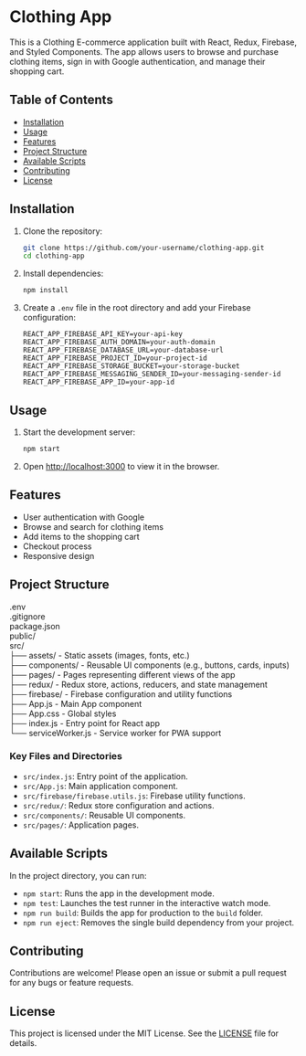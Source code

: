 # Clothing App

This is a Clothing E-commerce application built with React, Redux, Firebase, and Styled Components. The app allows users to browse and purchase clothing items, sign in with Google authentication, and manage their shopping cart.

## Table of Contents

- [Installation](#installation)
- [Usage](#usage)
- [Features](#features)
- [Project Structure](#project-structure)
- [Available Scripts](#available-scripts)
- [Contributing](#contributing)
- [License](#license)

## Installation

1. Clone the repository:

   ```sh
   git clone https://github.com/your-username/clothing-app.git
   cd clothing-app
   ```

2. Install dependencies:

   ```sh
   npm install
   ```

3. Create a `.env` file in the root directory and add your Firebase configuration:
   ```env
   REACT_APP_FIREBASE_API_KEY=your-api-key
   REACT_APP_FIREBASE_AUTH_DOMAIN=your-auth-domain
   REACT_APP_FIREBASE_DATABASE_URL=your-database-url
   REACT_APP_FIREBASE_PROJECT_ID=your-project-id
   REACT_APP_FIREBASE_STORAGE_BUCKET=your-storage-bucket
   REACT_APP_FIREBASE_MESSAGING_SENDER_ID=your-messaging-sender-id
   REACT_APP_FIREBASE_APP_ID=your-app-id
   ```

## Usage

1. Start the development server:

   ```sh
   npm start
   ```

2. Open [http://localhost:3000](http://localhost:3000) to view it in the browser.

## Features

- User authentication with Google
- Browse and search for clothing items
- Add items to the shopping cart
- Checkout process
- Responsive design

## Project Structure

.env  
.gitignore  
package.json  
public/  
src/  
 ├── assets/ - Static assets (images, fonts, etc.)  
 ├── components/ - Reusable UI components (e.g., buttons, cards, inputs)  
 ├── pages/ - Pages representing different views of the app  
 ├── redux/ - Redux store, actions, reducers, and state management  
 ├── firebase/ - Firebase configuration and utility functions  
 ├── App.js - Main App component  
 ├── App.css - Global styles  
 ├── index.js - Entry point for React app  
 └── serviceWorker.js - Service worker for PWA support

### Key Files and Directories

- `src/index.js`: Entry point of the application.
- `src/App.js`: Main application component.
- `src/firebase/firebase.utils.js`: Firebase utility functions.
- `src/redux/`: Redux store configuration and actions.
- `src/components/`: Reusable UI components.
- `src/pages/`: Application pages.

## Available Scripts

In the project directory, you can run:

- `npm start`: Runs the app in the development mode.
- `npm test`: Launches the test runner in the interactive watch mode.
- `npm run build`: Builds the app for production to the `build` folder.
- `npm run eject`: Removes the single build dependency from your project.

## Contributing

Contributions are welcome! Please open an issue or submit a pull request for any bugs or feature requests.

## License

This project is licensed under the MIT License. See the [LICENSE](LICENSE) file for details.
